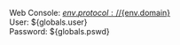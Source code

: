 Web Console: <a href='${env.protocol}://${env.domain}/ui/index.html' target='_blank'>${env.protocol}://${env.domain}</a><br/> 
User: ${globals.user}<br/>
Password: ${globals.pswd}
